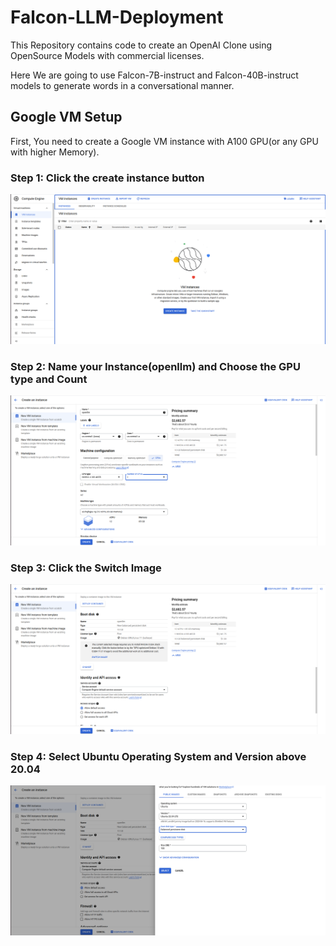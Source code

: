 # Falcon-LLM-Deployment

This Repository contains code to create an OpenAI Clone using OpenSource Models with commercial licenses.

Here We are going to use Falcon-7B-instruct and Falcon-40B-instruct models to generate words in a conversational manner.

## Google VM Setup

First, You need to create a Google VM instance with A100 GPU(or any GPU with higher Memory).
### Step 1: Click the create instance button
<p align="center"><img alt="GCP Instruction" src="imgs/Screenshot from 2023-06-21 23-11-25.png"/></p>

### Step 2: Name your Instance(openllm) and Choose the GPU type and Count
<p align="center"><img alt="GCP Instruction" src="imgs/Screenshot from 2023-06-21 23-12-07.png"/></p>

### Step 3: Click the Switch Image
<p align="center"><img alt="GCP Instruction" src="imgs/Screenshot from 2023-06-21 23-12-34.png"/></p>

### Step 4: Select Ubuntu Operating System and Version above 20.04
<p align="center"><img alt="GCP Instruction" src="imgs/Screenshot from 2023-06-21 23-13-22.png"/></p>
